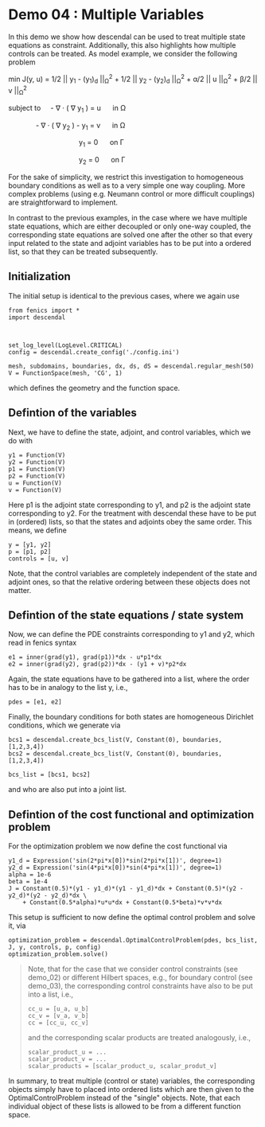 Demo 04 : Multiple Variables
============================

In this demo we show how descendal can be used to treat multiple
state equations as constraint. Additionally, this also highlights 
how multiple controls can be treated. As model example, we consider the 
following problem

min J(y, u) = 1/2 || y<sub>1</sub> - (y<sub>1</sub>)<sub>d</sub> ||<sub>&Omega;</sub><sup>2</sup> 
              + 1/2 || y<sub>2</sub> - (y<sub>2</sub>)<sub>d</sub> ||<sub>&Omega;</sub><sup>2</sup> 
              + &alpha;/2  || u ||<sub>&Omega;</sub><sup>2</sup>
              + &beta;/2  || v ||<sub>&Omega;</sub><sup>2</sup>

subject to &nbsp;&nbsp;&nbsp;  - &nabla; &middot; ( &nabla; y<sub>1</sub>  ) = u &nbsp;&nbsp;&nbsp;&nbsp; in &Omega;

&nbsp;&nbsp;&nbsp;&nbsp;&nbsp;
&nbsp;&nbsp;&nbsp;&nbsp;&nbsp;&nbsp;&nbsp;&nbsp;- &nabla; &middot; ( &nabla; y<sub>2</sub>  ) - y<sub>1</sub> = v &nbsp;&nbsp;&nbsp;&nbsp; in &Omega;

 
&nbsp;&nbsp;&nbsp;&nbsp;&nbsp;&nbsp;&nbsp;&nbsp;&nbsp;&nbsp;&nbsp;&nbsp;&nbsp;&nbsp;&nbsp;
&nbsp;&nbsp;&nbsp;&nbsp;&nbsp;&nbsp;&nbsp;&nbsp;&nbsp;&nbsp;&nbsp;&nbsp;&nbsp;&nbsp;&nbsp;&nbsp;&nbsp;&nbsp;&nbsp; y<sub>1</sub> = 0 &nbsp;&nbsp;&nbsp;&nbsp; on &Gamma;
 
&nbsp;&nbsp;&nbsp;&nbsp;&nbsp;&nbsp;&nbsp;&nbsp;&nbsp;&nbsp;&nbsp;&nbsp;&nbsp;&nbsp;&nbsp;
&nbsp;&nbsp;&nbsp;&nbsp;&nbsp;&nbsp;&nbsp;&nbsp;&nbsp;&nbsp;&nbsp;&nbsp;&nbsp;&nbsp;&nbsp;&nbsp;&nbsp;&nbsp;&nbsp; y<sub>2</sub> = 0 &nbsp;&nbsp;&nbsp;&nbsp; on &Gamma;

For the sake of simplicity, we restrict this investigation to
homogeneous boundary conditions as well as to a very simple one way
coupling. More complex problems (using e.g. Neumann control or more
difficult couplings) are straightforward to implement.

In contrast to the previous examples, in the case where we have multiple state equations, which are
either decoupled or only one-way coupled, the corresponding state equations are solved one after the other
so that every input related to the state and adjoint variables has to be put into a ordered list, so
that they can be treated subsequently.

Initialization
--------------

The initial setup is identical to the previous cases, where we again use

    from fenics import *
    import descendal
    
    
    
    set_log_level(LogLevel.CRITICAL)
    config = descendal.create_config('./config.ini')
    
    mesh, subdomains, boundaries, dx, ds, dS = descendal.regular_mesh(50)
    V = FunctionSpace(mesh, 'CG', 1)

which defines the geometry and the function space.

Defintion of the variables
--------------------------

Next, we have to define the state, adjoint, and control variables, which 
we do with

    y1 = Function(V)
    y2 = Function(V)
    p1 = Function(V)
    p2 = Function(V)
    u = Function(V)
    v = Function(V)

Here p1 is the adjoint state corresponding to y1, and p2 is the adjoint 
state corresponding to y2. For the treatment with descendal these have to 
be put in (ordered) lists, so that the states and adjoints obey the
same order. This means, we define

    y = [y1, y2]
    p = [p1, p2]
    controls = [u, v]

Note, that the control variables are completely independent of the state
and adjoint ones, so that the relative ordering between these objects does 
not matter. 

Defintion of the state equations / state system
-----------------------------------------------

Now, we can define the PDE constraints corresponding to y1 and y2, which
read in fenics syntax

    e1 = inner(grad(y1), grad(p1))*dx - u*p1*dx
    e2 = inner(grad(y2), grad(p2))*dx - (y1 + v)*p2*dx

Again, the state equations have to be gathered into a list, where the order
has to be in analogy to the list y, i.e.,

    pdes = [e1, e2]

Finally, the boundary conditions for both states are homogeneous 
Dirichlet conditions, which we generate via

    bcs1 = descendal.create_bcs_list(V, Constant(0), boundaries, [1,2,3,4])
    bcs2 = descendal.create_bcs_list(V, Constant(0), boundaries, [1,2,3,4])
    
    bcs_list = [bcs1, bcs2]
    
and who are also put into a joint list.

Defintion of the cost functional and optimization problem
---------------------------------------------------------

For the optimization problem we now define the cost functional via

    y1_d = Expression('sin(2*pi*x[0])*sin(2*pi*x[1])', degree=1)
    y2_d = Expression('sin(4*pi*x[0])*sin(4*pi*x[1])', degree=1)
    alpha = 1e-6
    beta = 1e-4
    J = Constant(0.5)*(y1 - y1_d)*(y1 - y1_d)*dx + Constant(0.5)*(y2 - y2_d)*(y2 - y2_d)*dx \
        + Constant(0.5*alpha)*u*u*dx + Constant(0.5*beta)*v*v*dx
        
This setup is sufficient to now define the optimal control problem and solve
it, via

    optimization_problem = descendal.OptimalControlProblem(pdes, bcs_list, J, y, controls, p, config)
    optimization_problem.solve()
    
> Note, that for the case that we consider control constraints (see demo_02)
> or different Hilbert spaces, e.g., for boundary control (see demo_03),
> the corresponding control constraints have also to be put into a list, i.e.,
>
>     cc_u = [u_a, u_b]
>     cc_v = [v_a, v_b]
>     cc = [cc_u, cc_v]
>
> and the corresponding scalar products are treated analogously, i.e.,
>
>     scalar_product_u = ...
>     scalar_product_v = ...
>     scalar_products = [scalar_product_u, scalar_produt_v]
>

In summary, to treat multiple (control or state) variables, the 
corresponding objects simply have to placed into ordered lists which
are then given to the OptimalControlProblem instead of the "single" objects.
Note, that each individual object of these lists is allowed to be from a
different function space.
